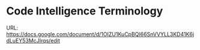 # Code Intelligence Terminology

URL: https://docs.google.com/document/d/1OIZU1KuCpBQI66SnVVYLL3KD41K6jdLuEY53McJIrqs/edit
